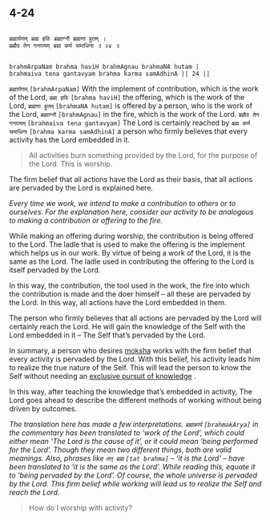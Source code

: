 ## 4-24


```shloka-sa

ब्रह्मार्पणम् ब्रह्म हविः ब्रह्माग्नौ ब्रह्मणा हुतम् ।
ब्रह्मैव तेन गन्तव्यम् ब्रह्म कर्म समाधिना ॥ २४ ॥

```
```shloka-sa-hk

brahmArpaNam brahma haviH brahmAgnau brahmaNA hutam |
brahmaiva tena gantavyam brahma karma samAdhinA || 24 ||

```
`ब्रह्मार्पणम्` `[brahmArpaNam]` With the implement of contribution, which is the work of the Lord, `ब्रह्म हविः` `[brahma haviH]` the offering, which is the work of the Lord, `ब्रह्मणा हुतम्` `[brahmaNA hutam]` is offered by a person, who is the work of the Lord, `ब्रह्माग्नौ` `[brahmAgnau]` in the fire, which is the work of the Lord. `ब्रह्मैव तेन गन्तव्यम्` `[brahmaiva tena gantavyam]` The Lord is certainly reached by `ब्रह्म कर्म समाधिना` `[brahma karma samAdhinA]` a person who firmly believes that every activity has the Lord embedded in it.


<a name='applnote_86'></a>
> All activities burn something provided by the Lord, for the purpose of the Lord. This is worship.

The firm belief that all actions have the Lord as their basis, that all actions are pervaded by the Lord is explained here.

_Every time we work, we intend to make a contribution to others or to ourselves. For the explanation here, consider our activity to be analogous to making a contribution or offering to the fire._

While making an offering during worship, the contribution is being offered to the Lord. The ladle that is used to make the offering is the implement which helps us in our work. By virtue of being a work of the Lord, it is the same as the Lord. The ladle used in contributing the offering to the Lord is itself pervaded by the Lord.

In this way, the contribution, the tool used in the work, the fire into which the contribution is made and the doer himself – all these are pervaded by the Lord. In this way, all actions have the Lord embedded in them.

The person who firmly believes that all actions are pervaded by the Lord will certainly reach the Lord. He will gain the knowledge of the Self with the Lord embedded in it – The Self that’s pervaded by the Lord.

In summary, a person who desires 
[moksha](Back-to-Basics.md#Moksha)
 works with the firm belief that every activity is pervaded by the Lord. With this belief, his activity leads him to realize the true nature of the Self. This will lead the person to know the Self without needing an 
[exclusive pursuit of knowledge](3-3.md#jnAnayOga_a_defn)
.

In this way, after teaching the knowledge that’s embedded in activity, The Lord goes ahead to describe the different methods of working without being driven by outcomes.


_The translation here has made a few interpretations. 
`ब्रह्मकार्य` `[brahmakArya]`
 in the commentary has been translated to ‘work of the Lord’, which could either mean ‘The Lord is the cause of it’, or it could mean ‘being performed for the Lord’. Though they mean two different things, both are valid meanings. Also, phrases like 
`तत् ब्रह्म` `[tat brahma]` – ‘it is the Lord’ – have been translated to ‘it is the same as the Lord’. While reading this, equate it to ‘being pervaded by the Lord’. Of course, the whole universe is pervaded by the Lord. This firm belief while working will lead us to realize the Self and reach the Lord._



<a name='applopener_87'></a>
> How do I worship with activity?



